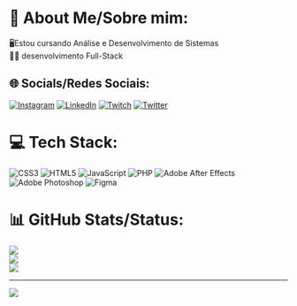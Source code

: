 # 💫 About Me/Sobre mim:
🖥️Estou cursando Análise e Desenvolvimento de Sistemas<br>🐱‍💻  desenvolvimento Full-Stack<br>

## 🌐 Socials/Redes Sociais:
[![Instagram](https://img.shields.io/badge/Instagram-%23E4405F.svg?logo=Instagram&logoColor=white)](https://instagram.com/alexsandro.fischer) [![LinkedIn](https://img.shields.io/badge/LinkedIn-%230077B5.svg?logo=linkedin&logoColor=white)](https://linkedin.com/in/alexsandro-fischer-18bb19242) [![Twitch](https://img.shields.io/badge/Twitch-%239146FF.svg?logo=Twitch&logoColor=white)](https://twitch.tv/alexakie) [![Twitter](https://img.shields.io/badge/Twitter-%231DA1F2.svg?logo=Twitter&logoColor=white)](https://twitter.com/AlexsandroFisc) 

# 💻 Tech Stack:
![CSS3](https://img.shields.io/badge/css3-%231572B6.svg?style=for-the-badge&logo=css3&logoColor=white) ![HTML5](https://img.shields.io/badge/html5-%23E34F26.svg?style=for-the-badge&logo=html5&logoColor=white) ![JavaScript](https://img.shields.io/badge/javascript-%23323330.svg?style=for-the-badge&logo=javascript&logoColor=%23F7DF1E) ![PHP](https://img.shields.io/badge/php-%23777BB4.svg?style=for-the-badge&logo=php&logoColor=white) ![Adobe After Effects](https://img.shields.io/badge/Adobe%20After%20Effects-9999FF.svg?style=for-the-badge&logo=Adobe%20After%20Effects&logoColor=white) ![Adobe Photoshop](https://img.shields.io/badge/adobephotoshop-%2331A8FF.svg?style=for-the-badge&logo=adobephotoshop&logoColor=white) 	![Figma](https://img.shields.io/badge/figma-%23F24E1E.svg?style=for-the-badge&logo=figma&logoColor=white)
# 📊 GitHub Stats/Status:
![](https://github-readme-stats.vercel.app/api?username=alexaakie&theme=dark&hide_border=false&include_all_commits=false&count_private=false)<br/>
![](https://github-readme-streak-stats.herokuapp.com/?user=alexaakie&theme=dark&hide_border=false)<br/>
![](https://github-readme-stats.vercel.app/api/top-langs/?username=alexaakie&theme=dark&hide_border=false&include_all_commits=false&count_private=false&layout=compact)

---
[![](https://visitcount.itsvg.in/api?id=alexaakie&icon=0&color=0)](https://visitcount.itsvg.in)

<!-- Proudly created with GPRM ( https://gprm.itsvg.in ) -->
